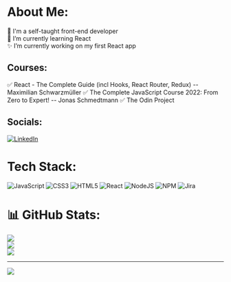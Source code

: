 # About Me:
🚩 I'm a self-taught front-end developer<br>🌱 I’m currently learning React<br>✨ I’m currently working on my first React app<br>

## Courses:
✅ React - The Complete Guide (incl Hooks, React Router, Redux) -- Maximilian Schwarzmüller
✅ The Complete JavaScript Course 2022: From Zero to Expert! -- Jonas Schmedtmann
✅ The Odin Project


## Socials:
[![LinkedIn](https://img.shields.io/badge/LinkedIn-%230077B5.svg?logo=linkedin&logoColor=white)](https://linkedin.com/in/cristina-șuică-239094267/) 

# Tech Stack:
![JavaScript](https://img.shields.io/badge/javascript-%23323330.svg?style=for-the-badge&logo=javascript&logoColor=%23F7DF1E) ![CSS3](https://img.shields.io/badge/css3-%231572B6.svg?style=for-the-badge&logo=css3&logoColor=white) ![HTML5](https://img.shields.io/badge/html5-%23E34F26.svg?style=for-the-badge&logo=html5&logoColor=white) ![React](https://img.shields.io/badge/react-%2320232a.svg?style=for-the-badge&logo=react&logoColor=%2361DAFB) ![NodeJS](https://img.shields.io/badge/node.js-6DA55F?style=for-the-badge&logo=node.js&logoColor=white) ![NPM](https://img.shields.io/badge/NPM-%23000000.svg?style=for-the-badge&logo=npm&logoColor=white) ![Jira](https://img.shields.io/badge/jira-%230A0FFF.svg?style=for-the-badge&logo=jira&logoColor=white)
# 📊 GitHub Stats:
![](https://github-readme-stats.vercel.app/api?username=yupSeth&theme=dark&hide_border=false&include_all_commits=false&count_private=false)<br/>
![](https://github-readme-streak-stats.herokuapp.com/?user=yupSeth&theme=dark&hide_border=false)<br/>
![](https://github-readme-stats.vercel.app/api/top-langs/?username=yupSeth&theme=dark&hide_border=false&include_all_commits=false&count_private=false&layout=compact)

---
[![](https://visitcount.itsvg.in/api?id=yupSeth&icon=0&color=9)](https://visitcount.itsvg.in)
